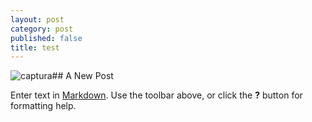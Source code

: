 ```yaml
---
layout: post
category: post
published: false
title: test
---
```


![captura](/media/Captura%20de%20pantalla%202014-02-06%20a%20la(s)%2013.25.25.png)## A New Post

Enter text in [Markdown](http://daringfireball.net/projects/markdown/). Use the toolbar above, or click the **?** button for formatting help.
